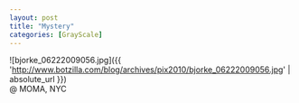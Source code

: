 ```yaml
---
layout: post
title: "Mystery"
categories: [GrayScale]
---
```



![bjorke_06222009056.jpg]({{ 'http://www.botzilla.com/blog/archives/pix2010/bjorke_06222009056.jpg' | absolute_url }})
<br />@ MOMA, NYC

